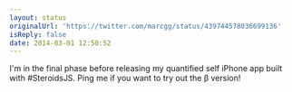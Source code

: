 ```yaml
---
layout: status
originalUrl: 'https://twitter.com/marcgg/status/439744578036699136'
isReply: false
date: 2014-03-01 12:50:52
---
```


I'm in the final phase before releasing my quantified self iPhone app built with #SteroidsJS. Ping me if you want to try out the β version!
